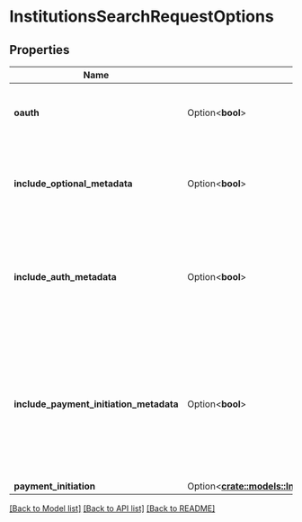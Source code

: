 # InstitutionsSearchRequestOptions

## Properties

Name | Type | Description | Notes
------------ | ------------- | ------------- | -------------
**oauth** | Option<**bool**> | Limit results to institutions with or without OAuth login flows. | [optional]
**include_optional_metadata** | Option<**bool**> | When true, return the institution's homepage URL, logo and primary brand color. | [optional]
**include_auth_metadata** | Option<**bool**> | When `true`, returns metadata related to the Auth product indicating which auth methods are supported. | [optional][default to false]
**include_payment_initiation_metadata** | Option<**bool**> | When `true`, returns metadata related to the Payment Initiation product indicating which payment configurations are supported. | [optional][default to false]
**payment_initiation** | Option<[**crate::models::InstitutionsSearchPaymentInitiationOptions**](InstitutionsSearchPaymentInitiationOptions.md)> |  | [optional]

[[Back to Model list]](../README.md#documentation-for-models) [[Back to API list]](../README.md#documentation-for-api-endpoints) [[Back to README]](../README.md)


